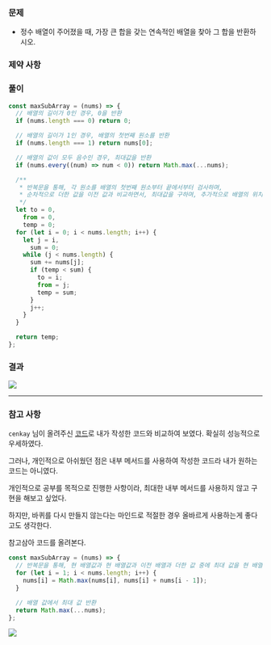 ### 문제

- 정수 배열이 주어졌을 때, 가장 큰 합을 갖는 연속적인 배열을 찾아 그 합을 반환하시오.

### 제약 사항

### 풀이

```js
const maxSubArray = (nums) => {
  // 배열의 길이가 0인 경우, 0을 반환
  if (nums.length === 0) return 0;

  // 배열의 길이가 1인 경우, 배열의 첫번째 원소를 반환
  if (nums.length === 1) return nums[0];

  // 배열의 값이 모두 음수인 경우, 최대값을 반환
  if (nums.every((num) => num < 0)) return Math.max(...nums);

  /**
   * 반복문을 통해, 각 원소를 배열의 첫번째 원소부터 끝에서부터 검사하며,
   * 순차적으로 더한 값을 이전 값과 비교하면서, 최대값을 구하며, 추가적으로 배열의 위치도 같이 저장한다.
   */
  let to = 0,
    from = 0,
    temp = 0;
  for (let i = 0; i < nums.length; i++) {
    let j = i,
      sum = 0;
    while (j < nums.length) {
      sum += nums[j];
      if (temp < sum) {
        to = i;
        from = j;
        temp = sum;
      }
      j++;
    }
  }

  return temp;
};
```

### 결과

![](https://user-images.githubusercontent.com/42952358/131139077-5bd1782b-b1ad-44e1-86a2-1546fbf018af.png)

---

### 참고 사항

`cenkay` 님이 올려주신 [코드](https://leetcode.com/problems/maximum-subarray/discuss/139218/Javascript-very-clear-and-short-DP-solution)로 내가 작성한 코드와 비교하여 보였다. 확실히 성능적으로 우세하였다.

그러나, 개인적으로 아쉬웠던 점은 내부 메서드를 사용하여 작성한 코드라 내가 원하는 코드는 아니였다.

개인적으로 공부를 목적으로 진행한 사항이라, 최대한 내부 메서드를 사용하지 않고 구현을 해보고 싶었다.

하지만, 바퀴를 다시 만들지 않는다는 마인드로 적절한 경우 올바르게 사용하는게 좋다고도 생각한다.

참고삼아 코드를 올려본다.

```js
const maxSubArray = (nums) => {
  // 반복문을 통해, 현 배열값과 현 배열값과 이전 배열과 더한 값 중에 최대 값을 현 배열 값에 저장한다.
  for (let i = 1; i < nums.length; i++) {
    nums[i] = Math.max(nums[i], nums[i] + nums[i - 1]);
  }

  // 배열 값에서 최대 값 반환
  return Math.max(...nums);
};
```

![](https://user-images.githubusercontent.com/42952358/131142581-a76bc9f7-eed3-46cc-a1df-87a94cbee5c2.png)
